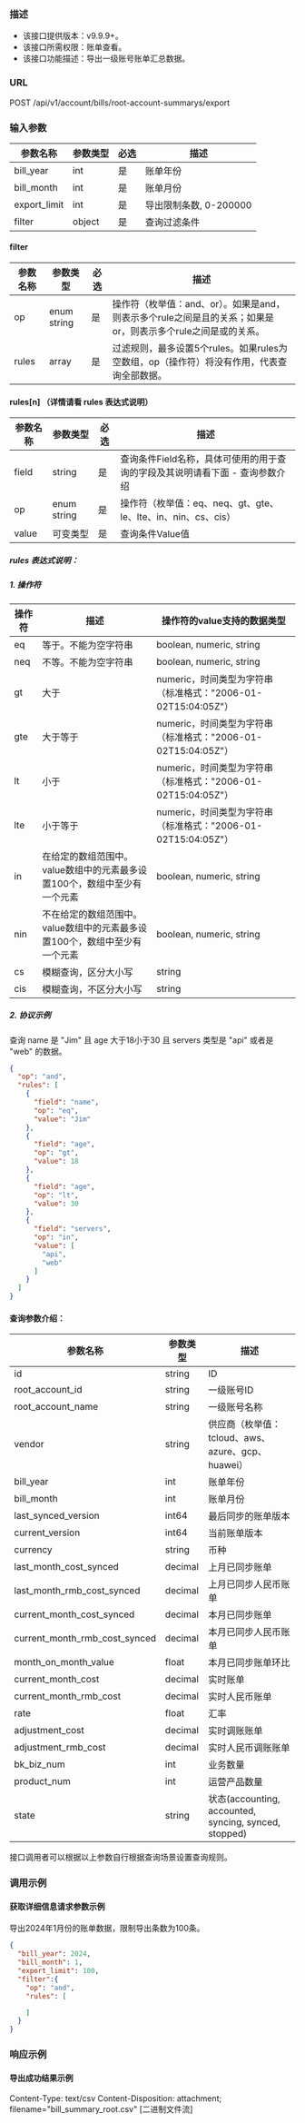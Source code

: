 ### 描述

- 该接口提供版本：v9.9.9+。
- 该接口所需权限：账单查看。
- 该接口功能描述：导出一级账号账单汇总数据。

### URL

POST /api/v1/account/bills/root-account-summarys/export

### 输入参数

| 参数名称         | 参数类型   | 必选 | 描述               |
|--------------|--------|----|------------------|
| bill_year    | int    | 是  | 账单年份             |
| bill_month   | int    | 是  | 账单月份             |
| export_limit | int    | 是  | 导出限制条数, 0-200000 |
| filter       | object | 是  | 查询过滤条件           |

#### filter

| 参数名称  | 参数类型        | 必选 | 描述                                                              |
|-------|-------------|----|-----------------------------------------------------------------|
| op    | enum string | 是  | 操作符（枚举值：and、or）。如果是and，则表示多个rule之间是且的关系；如果是or，则表示多个rule之间是或的关系。 |
| rules | array       | 是  | 过滤规则，最多设置5个rules。如果rules为空数组，op（操作符）将没有作用，代表查询全部数据。             |

#### rules[n] （详情请看 rules 表达式说明）

| 参数名称  | 参数类型        | 必选 | 描述                                          |
|-------|-------------|----|---------------------------------------------|
| field | string      | 是  | 查询条件Field名称，具体可使用的用于查询的字段及其说明请看下面 - 查询参数介绍  |
| op    | enum string | 是  | 操作符（枚举值：eq、neq、gt、gte、le、lte、in、nin、cs、cis） |
| value | 可变类型        | 是  | 查询条件Value值                                  |

##### rules 表达式说明：

##### 1. 操作符

| 操作符 | 描述                                        | 操作符的value支持的数据类型                              |
|-----|-------------------------------------------|-----------------------------------------------|
| eq  | 等于。不能为空字符串                                | boolean, numeric, string                      |
| neq | 不等。不能为空字符串                                | boolean, numeric, string                      |
| gt  | 大于                                        | numeric，时间类型为字符串（标准格式："2006-01-02T15:04:05Z"） |
| gte | 大于等于                                      | numeric，时间类型为字符串（标准格式："2006-01-02T15:04:05Z"） |
| lt  | 小于                                        | numeric，时间类型为字符串（标准格式："2006-01-02T15:04:05Z"） |
| lte | 小于等于                                      | numeric，时间类型为字符串（标准格式："2006-01-02T15:04:05Z"） |
| in  | 在给定的数组范围中。value数组中的元素最多设置100个，数组中至少有一个元素  | boolean, numeric, string                      |
| nin | 不在给定的数组范围中。value数组中的元素最多设置100个，数组中至少有一个元素 | boolean, numeric, string                      |
| cs  | 模糊查询，区分大小写                                | string                                        |
| cis | 模糊查询，不区分大小写                               | string                                        |

##### 2. 协议示例

查询 name 是 "Jim" 且 age 大于18小于30 且 servers 类型是 "api" 或者是 "web" 的数据。

```json
{
  "op": "and",
  "rules": [
    {
      "field": "name",
      "op": "eq",
      "value": "Jim"
    },
    {
      "field": "age",
      "op": "gt",
      "value": 18
    },
    {
      "field": "age",
      "op": "lt",
      "value": 30
    },
    {
      "field": "servers",
      "op": "in",
      "value": [
        "api",
        "web"
      ]
    }
  ]
}
```

#### 查询参数介绍：



| 参数名称                          | 参数类型    | 描述                                                  |
|-------------------------------|---------|-----------------------------------------------------|
| id                            | string  | ID                                                  |
| root_account_id               | string  | 一级账号ID                                              |
| root_account_name             | string  | 一级账号名称                                              |
| vendor                        | string  | 供应商（枚举值：tcloud、aws、azure、gcp、huawei）                |
| bill_year                     | int     | 账单年份                                                |
| bill_month                    | int     | 账单月份                                                |
| last_synced_version           | int64   | 最后同步的账单版本                                           |
| current_version               | int64   | 当前账单版本                                              |
| currency                      | string  | 币种                                                  |
| last_month_cost_synced        | decimal | 上月已同步账单                                             |
| last_month_rmb_cost_synced    | decimal | 上月已同步人民币账单                                          |
| current_month_cost_synced     | decimal | 本月已同步账单                                             |
| current_month_rmb_cost_synced | decimal | 本月已同步人民币账单                                          |
| month_on_month_value          | float   | 本月已同步账单环比                                           |
| current_month_cost            | decimal | 实时账单                                                |
| current_month_rmb_cost        | decimal | 实时人民币账单                                             |
| rate                          | float   | 汇率                                                  |
| adjustment_cost               | decimal | 实时调账账单                                              |
| adjustment_rmb_cost           | decimal | 实时人民币调账账单                                           |
| bk_biz_num                    | int     | 业务数量                                                |
| product_num                   | int     | 运营产品数量                                              |
| state                         | string  | 状态(accounting, accounted, syncing, synced, stopped) |


接口调用者可以根据以上参数自行根据查询场景设置查询规则。

### 调用示例

#### 获取详细信息请求参数示例

导出2024年1月份的账单数据，限制导出条数为100条。

```json
{
  "bill_year": 2024,
  "bill_month": 1,
  "export_limit": 100,
  "filter":{
    "op": "and",
    "rules": [

    ]
  }
}
```



### 响应示例

#### 导出成功结果示例

Content-Type: text/csv
Content-Disposition: attachment; filename="bill_summary_root.csv"
[二进制文件流]
